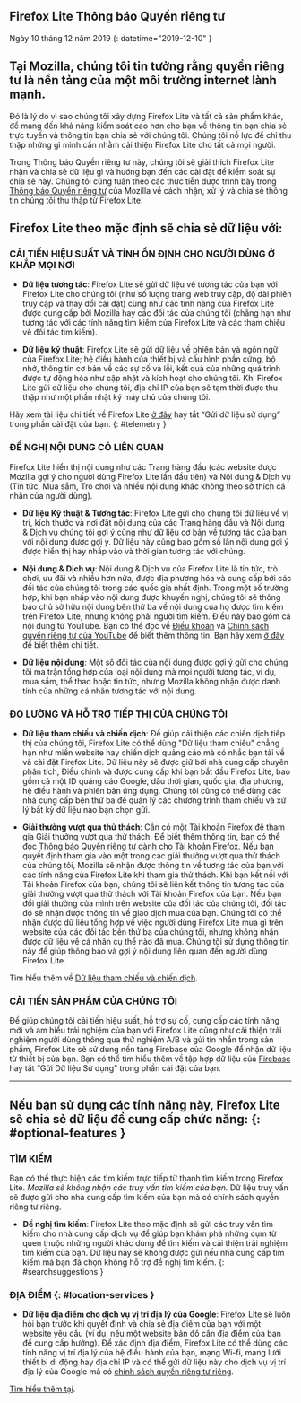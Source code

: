 ## <span class="privacy-header-firefox-lite">Firefox Lite</span> <span class="privacy-header-policy">Thông báo Quyền riêng tư</span>

Ngày 10 tháng 12 năm 2019
{: datetime="2019-12-10" }

## Tại Mozilla, chúng tôi tin tưởng rằng quyền riêng tư là nền tảng của một môi trường internet lành mạnh.

Đó là lý do vì sao chúng tôi xây dựng Firefox Lite và tất cả sản phẩm khác, để mang đến khả năng kiểm soát cao hơn cho bạn về thông tin bạn chia sẻ trực tuyến và thông tin bạn chia sẻ với chúng tôi. Chúng tôi nỗ lực để chỉ thu thập những gì mình cần nhằm cải thiện Firefox Lite cho tất cả mọi người.

Trong Thông báo Quyền riêng tư này, chúng tôi sẽ giải thích Firefox Lite nhận và chia sẻ dữ liệu gì và hướng bạn đến các cài đặt để kiểm soát sự chia sẻ này. Chúng tôi cũng tuân theo các thực tiễn được trình bày trong [Thông báo Quyền riêng tư](https://www.mozilla.org/privacy/) của Mozilla về cách nhận, xử lý và chia sẻ thông tin chúng tôi thu thập từ Firefox Lite.

## Firefox Lite theo mặc định sẽ chia sẻ dữ liệu với:

### CẢI TIẾN HIỆU SUẤT VÀ TÍNH ỔN ĐỊNH CHO NGƯỜI DÙNG Ở KHẮP MỌI NƠI

* __Dữ liệu tương tác__: Firefox Lite sẽ gửi dữ liệu về tương tác của bạn với Firefox Lite cho chúng tôi (như số lượng trang web truy cập, độ dài phiên truy cập và thay đổi cài đặt) cũng như các tính năng của Firefox Lite được cung cấp bởi Mozilla hay các đối tác của chúng tôi (chẳng hạn như tương tác với các tính năng tìm kiếm của Firefox Lite và các tham chiếu về đối tác tìm kiếm).

* __Dữ liệu kỹ thuật__: Firefox Lite sẽ gửi dữ liệu về phiên bản và ngôn ngữ của Firefox Lite; hệ điều hành của thiết bị và cấu hình phần cứng, bộ nhớ, thông tin cơ bản về các sự cố và lỗi, kết quả của những quá trình được tự động hóa như cập nhật và kích hoạt cho chúng tôi. Khi Firefox Lite gửi dữ liệu cho chúng tôi, địa chỉ IP của bạn sẽ tạm thời được thu thập như một phần nhật ký máy chủ của chúng tôi.

Hãy xem tài liệu chi tiết về Firefox Lite [ở đây](https://support.mozilla.org/kb/send-usage-data-firefox-mobile-devices) hay tắt “Gửi dữ liệu sử dụng” trong phần cài đặt của bạn.
{: #telemetry }

### ĐỀ NGHỊ NỘI DUNG CÓ LIÊN QUAN

Firefox Lite hiển thị nội dung như các Trang hàng đầu (các website được Mozilla gợi ý cho người dùng Firefox Lite lần đầu tiên) và Nội dung & Dịch vụ (Tin tức, Mua sắm, Trò chơi và nhiều nội dung khác không theo sở thích cá nhân của người dùng).

* __Dữ liệu Kỹ thuật & Tương tác__: Firefox Lite gửi cho chúng tôi dữ liệu về vị trí, kích thước và nơi đặt nội dung của các Trang hàng đầu và Nội dung & Dịch vụ chúng tôi gợi ý cũng như dữ liệu cơ bản về tương tác của bạn với nội dung được gợi ý. Dữ liệu này cũng bao gồm số lần nội dung gợi ý được hiển thị hay nhấp vào và thời gian tương tác với chúng. 

* __Nội dung & Dịch vụ__: Nội dung & Dịch vụ của Firefox Lite là tin tức, trò chơi, ưu đãi và nhiều hơn nữa, được địa phương hóa và cung cấp bởi các đối tác của chúng tôi trong các quốc gia nhất định. Trong một số trường hợp, khi bạn nhấp vào nội dung được khuyến nghị, chúng tôi sẽ thông báo chủ sở hữu nội dung bên thứ ba về nội dung của họ được tìm kiếm trên Firefox Lite, nhưng không phải người tìm kiếm. Điều này bao gồm cả nội dung từ YouTube. Bạn có thể đọc về [Điều khoản](https://www.youtube.com/t/terms) và [Chính sách quyền riêng tư của YouTube](https://policies.google.com/privacy) để biết thêm thông tin. Bạn hãy xem [ở đây](https://support.mozilla.org/kb/firefox-lite-content-and-services) để biết thêm chi tiết.

* __Dữ liệu nội dung__: Một số đối tác của nội dung được gợi ý gửi cho chúng tôi ma trận tổng hợp của loại nội dung mà mọi người tương tác, ví dụ, mua sắm, thể thao hoặc tin tức, nhưng Mozilla không nhận được danh tính của những cá nhân tương tác với nội dung.

### ĐO LƯỜNG VÀ HỖ TRỢ TIẾP THỊ CỦA CHÚNG TÔI

* __Dữ liệu tham chiếu và chiến dịch__: Để giúp cải thiện các chiến dịch tiếp thị của chúng tôi, Firefox Lite có thể dùng "Dữ liệu tham chiếu" chẳng hạn như miền website hay chiến dịch quảng cáo mà có nhắc bạn tải về và cài đặt Firefox Lite. Dữ liệu này sẽ được giữ bởi nhà cung cấp chuyên phân tích, Điều chỉnh và được cung cấp khi bạn bắt đầu Firefox Lite, bao gồm cả một ID quảng cáo Google, dấu thời gian, quốc gia, địa phương, hệ điều hành và phiên bản ứng dụng. Chúng tôi cũng có thể dùng các nhà cung cấp bên thứ ba để quản lý các chương trình tham chiếu và xử lý bất kỳ dữ liệu nào bạn chọn gửi.

* __Giải thưởng vượt qua thử thách__: Cần có một Tài khoản Firefox để tham gia Giải thưởng vượt qua thử thách. Để biết thêm thông tin, bạn có thể đọc [Thông báo Quyền riêng tư dành cho Tài khoản Firefox](https://www.mozilla.org/en-US/privacy/firefox/#accounts). Nếu bạn quyết định tham gia vào một trong các giải thưởng vượt qua thử thách của chúng tôi, Mozilla sẽ nhận được thông tin về tương tác của bạn với các tính năng của Firefox Lite khi tham gia thử thách. Khi bạn kết nối với Tài khoản Firefox của bạn, chúng tôi sẽ liên kết thông tin tương tác của giải thưởng vượt qua thử thách với Tài khoản Firefox của bạn. Nếu bạn đổi giải thưởng của mình trên website của đối tác của chúng tôi, đối tác đó sẽ nhận được thông tin về giao dịch mua của bạn. Chúng tôi có thể nhận được dữ liệu tổng hợp về việc người dùng Firefox Lite mua gì trên website của các đối tác bên thứ ba của chúng tôi, nhưng không nhận được dữ liệu về cá nhân cụ thể nào đã mua. Chúng tôi sử dụng thông tin này để giúp thông báo và gợi ý nội dung liên quan đến người dùng Firefox Lite. 

Tìm hiểu thêm về [Dữ liệu tham chiếu và chiến dịch](https://github.com/mozilla-tw/Rocket/wiki/Telemetry#install-campaign-tracking). 

### CẢI TIẾN SẢN PHẨM CỦA CHÚNG TÔI

Để giúp chúng tôi cải tiến hiệu suất, hỗ trợ sự cố, cung cấp các tính năng mới và am hiểu trải nghiệm của bạn với Firefox Lite cũng như cải thiện trải nghiệm người dùng thông qua thử nghiệm A/B và gửi tin nhắn trong sản phẩm, Firefox Lite sẽ sử dụng nền tảng Firebase của Google để nhận dữ liệu từ thiết bị của bạn. Bạn có thể tìm hiểu thêm về tập hợp dữ liệu của [Firebase](https://support.google.com/firebase/answer/6318039?hl=en) hay tắt “Gửi Dữ liệu Sử dụng” trong phần cài đặt của bạn.

---

## Nếu bạn sử dụng các tính năng này, Firefox Lite sẽ chia sẻ dữ liệu để cung cấp chức năng: {: #optional-features }

### TÌM KIẾM

Bạn có thể thực hiện các tìm kiếm trực tiếp từ thanh tìm kiếm trong Firefox Lite. _Mozilla sẽ không nhận các truy vấn tìm kiếm của bạn._ Dữ liệu truy vấn sẽ được gửi cho nhà cung cấp tìm kiếm của bạn mà có chính sách quyền riêng tư riêng.

* __Đề nghị tìm kiếm__: Firefox Lite theo mặc định sẽ gửi các truy vấn tìm kiếm cho nhà cung cấp dịch vụ để giúp bạn khám phá những cụm từ quen thuộc những người khác dùng để tìm kiếm và cải thiện trải nghiệm tìm kiếm của bạn. Dữ liệu này sẽ không được gửi nếu nhà cung cấp tìm kiếm mà bạn đã chọn không hỗ trợ đề nghị tìm kiếm.
{: #searchsuggestions }
    
### ĐỊA ĐIỂM {: #location-services }

* __Dữ liệu địa điểm cho dịch vụ vị trí địa lý của Google__: Firefox Lite sẽ luôn hỏi bạn trước khi quyết định và chia sẻ địa điểm của bạn với một website yêu cầu (ví dụ, nếu một website bản đồ cần địa điểm của bạn để cung cấp hướng). Để xác định địa điểm, Firefox Lite có thể dùng các tính năng vị trí địa lý của hệ điều hành của bạn, mạng Wi-fi, mạng lưới thiết bị di động hay địa chỉ IP và có thể gửi dữ liệu này cho dịch vụ vị trí địa lý của Google mà có [chính sách quyền riêng tư riêng](https://www.google.com/privacy/lsf.html).

[Tìm hiểu thêm tại](https://www.mozilla.org/firefox/geolocation/).
